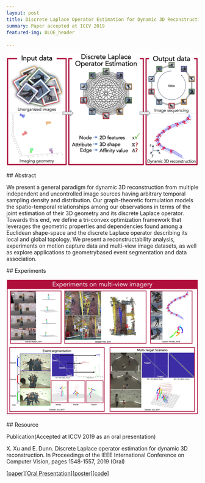 ```yaml
---
layout: post
title: Discrete Laplace Operator Estimation for Dynamic 3D Reconstruction
summary: Paper accepted at ICCV 2019
featured-img: DLOE_header

---
```


![](https://raw.githubusercontent.com/ShawnXu10/shawnxu10.github.com/master/assets/img/posts/DLOE/abstract.jpg)

<!-- ## Table of Contents  
[Abstract](#abstract) 
[Experiments](#experiments)
[Resource](#resource)    -->

<a name="abstract"/>
## Abstract

We present a general paradigm for dynamic 3D reconstruction from multiple independent and uncontrolled image sources having arbitrary temporal sampling density and distribution. Our graph-theoretic formulation models the spatio-temporal relationships among our observations in terms of the joint estimation of their 3D geometry and its discrete Laplace operator. Towards this end, we define a tri-convex optimization framework that leverages the geometric properties and dependencies found among a Euclidean shape-space and the discrete Laplace operator describing its local and global topology. We present a reconstructability analysis, experiments on motion capture data and multi-view image datasets, as well as explore applications to geometrybased event segmentation and data association.

<a name="experiments"/>
## Experiments

![](https://raw.githubusercontent.com/ShawnXu10/shawnxu10.github.com/master/assets/img/posts/DLOE/experiments.jpg)

<a name="resource"/>
## Resource

Publication(Accepted at ICCV 2019 as an oral presentation)

X. Xu and E. Dunn. Discrete Laplace operator estimation for dynamic 3D reconstruction. In Proceedings of the IEEE International Conference on Computer Vision, pages 1548-1557, 2019 (Oral)

[[paper]](http://openaccess.thecvf.com/content_ICCV_2019/papers/Xu_Discrete_Laplace_Operator_Estimation_for_Dynamic_3D_Reconstruction_ICCV_2019_paper.pdf)[[Oral Presentation]](https://youtu.be/my3jocjpD0U?t=2290)[[poster]](https://shawnxu10.github.io/assets/img/posts/DLOE/poster_v2.pdf)[[code]](https://github.com/ShawnXu10/DLOE_dynamic_3D_reconstruction.git)
